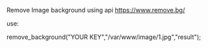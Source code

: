 Remove Image background using api https://www.remove.bg/

use:

remove_background("YOUR KEY","/var/www/image/1.jpg","result");
